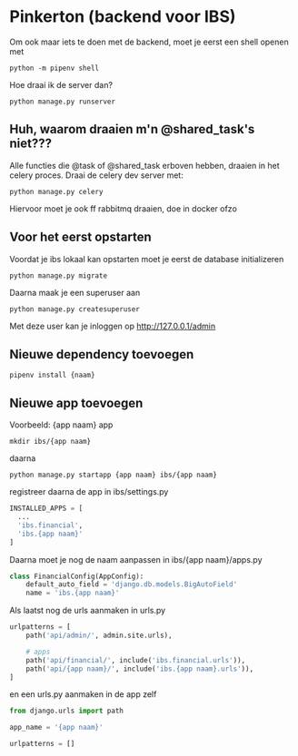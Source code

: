 # Pinkerton (backend voor IBS)

Om ook maar iets te doen met de backend, moet je eerst een shell openen met

```
python -m pipenv shell
```

Hoe draai ik de server dan?

```
python manage.py runserver
```

## Huh, waarom draaien m'n @shared_task's niet???

Alle functies die @task of @shared_task erboven hebben, draaien in het celery proces.
Draai de celery dev server met:
```
python manage.py celery
```

Hiervoor moet je ook ff rabbitmq draaien, doe in docker ofzo

## Voor het eerst opstarten

Voordat je ibs lokaal kan opstarten moet je eerst de database initializeren

```
python manage.py migrate
```

Daarna maak je een superuser aan

```
python manage.py createsuperuser
```

Met deze user kan je inloggen op http://127.0.0.1/admin

## Nieuwe dependency toevoegen
```
pipenv install {naam}
```

## Nieuwe app toevoegen

Voorbeeld: {app naam} app
```
mkdir ibs/{app naam}
```

daarna

```
python manage.py startapp {app naam} ibs/{app naam}
```

registreer daarna de app in ibs/settings.py

```py
INSTALLED_APPS = [
  ...
  'ibs.financial',
  'ibs.{app naam}'
]
```

Daarna moet je nog de naam aanpassen in ibs/{app naam}/apps.py

```py
class FinancialConfig(AppConfig):
    default_auto_field = 'django.db.models.BigAutoField'
    name = 'ibs.{app naam}'
```

Als laatst nog de urls aanmaken in urls.py

```py
urlpatterns = [
    path('api/admin/', admin.site.urls),

    # apps
    path('api/financial/', include('ibs.financial.urls')),
    path('api/{app naam}/', include('ibs.{app naam}.urls')),
]
```

en een urls.py aanmaken in de app zelf

```py
from django.urls import path

app_name = '{app naam}'

urlpatterns = []
```